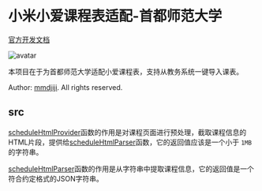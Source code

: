 # 小米小爱课程表适配-首都师范大学

[官方开发文档](https://ldtu0m3md0.feishu.cn/docs/doccnhZPl8KnswEthRXUz8ivnhb) 

![avatar](https://img.shields.io/badge/dynamic/json?color=blueviolet&label=%E4%BD%BF%E7%94%A8%E4%BA%BA%E6%95%B0&query=%24.usedNum&url=https%3A%2F%2Fopen-schedule.ai.xiaomi.com%2Fapi%2Fcoder%3Ftb_id%3D35887)

本项目在于为首都师范大学适配小爱课程表，支持从教务系统一键导入课表。

Author: [mmdjiji](https://mmdjiji.com). All rights reserved.

## src
[scheduleHtmlProvider](src/scheduleHtmlProvider.js)函数的作用是对课程页面进行预处理，截取课程信息的HTML片段，提供给[scheduleHtmlParser](src/scheduleHtmlParser.js)函数，它的返回值应该是一个小于 `1MB` 的字符串。

[scheduleHtmlParser](src/scheduleHtmlParser.js)函数的作用是从字符串中提取课程信息，它的返回值是一个符合约定格式的JSON字符串。